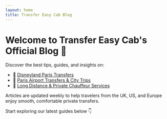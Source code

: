```yaml
---
layout: home
title: Transfer Easy Cab Blog
---
```


# Welcome to Transfer Easy Cab's Official Blog 🚖

Discover the best tips, guides, and insights on:

- 🏰 [Disneyland Paris Transfers](./disneyland/)
- 🗼 [Paris Airport Transfers & City Trips](./paris/)
- 🚐 [Long Distance & Private Chauffeur Services](./long-transfers/)

Articles are updated weekly to help travelers from the UK, US, and Europe enjoy smooth, comfortable private transfers.

Start exploring our latest guides below 👇

